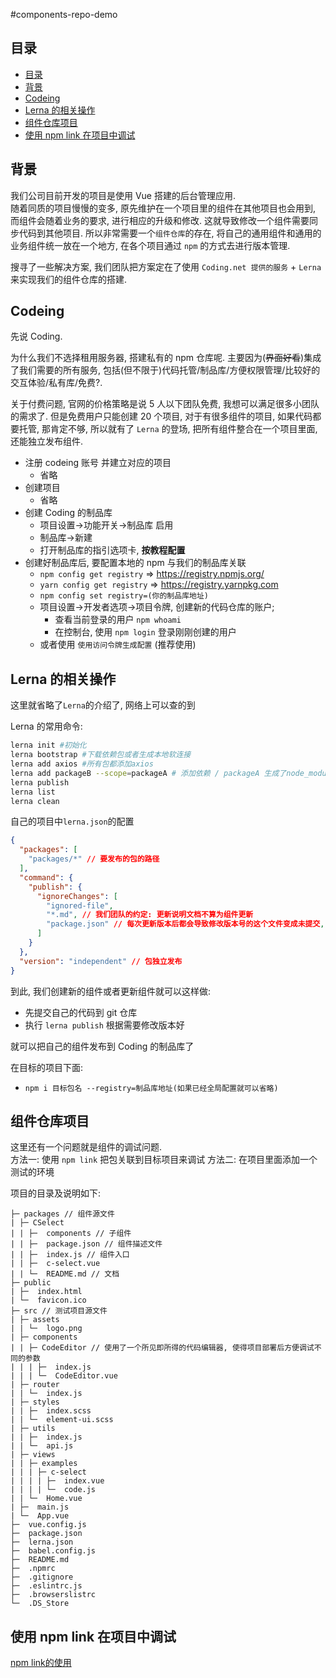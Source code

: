 #components-repo-demo

## 目录

- [目录](#%e7%9b%ae%e5%bd%95)
- [背景](#%e8%83%8c%e6%99%af)
- [Codeing](#codeing)
- [Lerna 的相关操作](#lerna-%e7%9a%84%e7%9b%b8%e5%85%b3%e6%93%8d%e4%bd%9c)
- [组件仓库项目](#%e7%bb%84%e4%bb%b6%e4%bb%93%e5%ba%93%e9%a1%b9%e7%9b%ae)
- [使用 npm link 在项目中调试](#%e4%bd%bf%e7%94%a8-npm-link-%e5%9c%a8%e9%a1%b9%e7%9b%ae%e4%b8%ad%e8%b0%83%e8%af%95)

## 背景

我们公司目前开发的项目是使用 Vue 搭建的后台管理应用.  
随着同质的项目慢慢的变多, 原先维护在一个项目里的组件在其他项目也会用到, 而组件会随着业务的要求, 进行相应的升级和修改. 这就导致修改一个组件需要同步代码到其他项目. 所以非常需要一个`组件仓库`的存在, 将自己的通用组件和通用的业务组件统一放在一个地方, 在各个项目通过 `npm` 的方式去进行版本管理.  

搜寻了一些解决方案, 我们团队把方案定在了使用 `Coding.net 提供的服务` + `Lerna` 来实现我们的组件仓库的搭建.

## Codeing

先说 Coding.  

为什么我们不选择租用服务器, 搭建私有的 npm 仓库呢. 主要因为(~~界面好看~~)集成了我们需要的所有服务, 包括(但不限于)代码托管/制品库/方便权限管理/比较好的交互体验/私有库/免费?.  

关于付费问题, 官网的价格策略是说 5 人以下团队免费, 我想可以满足很多小团队的需求了. 但是免费用户只能创建 20 个项目, 对于有很多组件的项目, 如果代码都要托管, 那肯定不够, 所以就有了 `Lerna` 的登场, 把所有组件整合在一个项目里面, 还能独立发布组件.

- 注册 codeing 账号 并建立对应的项目
  - 省略
- 创建项目
  - 省略
- 创建 Coding 的制品库
  - 项目设置->功能开关->制品库 启用
  - 制品库->新建
  - 打开制品库的指引选项卡, **按教程配置**
- 创建好制品库后, 要配置本地的 npm 与我们的制品库关联
  - `npm config get registry`  => <https://registry.npmjs.org/>
  - `yarn config get registry`  => <https://registry.yarnpkg.com>
  - `npm config set registry=(你的制品库地址)`
  - 项目设置->开发者选项->项目令牌, 创建新的代码仓库的账户;
    - 查看当前登录的用户 `npm whoami`
    - 在控制台, 使用 `npm login` 登录刚刚创建的用户
  - 或者使用 `使用访问令牌生成配置` (推荐使用)

## Lerna 的相关操作

这里就省略了`Lerna`的介绍了, 网络上可以查的到  

Lerna 的常用命令:  

```sh
lerna init #初始化
lerna bootstrap #下载依赖包或者生成本地软连接
lerna add axios #所有包都添加axios
lerna add packageB --scope=packageA # 添加依赖 / packageA 生成了node_modules，而node_modules里生成了指向 packageB 的软链，类似npm link的效果
lerna publish
lerna list
lerna clean
```

自己的项目中`lerna.json`的配置

```json
{
  "packages": [
    "packages/*" // 要发布的包的路径
  ],
  "command": {
    "publish": {
      "ignoreChanges": [
        "ignored-file",
        "*.md", // 我们团队的约定: 更新说明文档不算为组件更新
        "package.json" // 每次更新版本后都会导致修改版本号的这个文件变成未提交, 所以排除
      ]
    }
  },
  "version": "independent" // 包独立发布
}
```

到此, 我们创建新的组件或者更新组件就可以这样做:

- 先提交自己的代码到 git 仓库
- 执行 `lerna publish` 根据需要修改版本好
  
就可以把自己的组件发布到 Coding 的制品库了

在目标的项目下面:

- `npm i 目标包名 --registry=制品库地址(如果已经全局配置就可以省略)`

## 组件仓库项目

这里还有一个问题就是组件的调试问题.  
方法一: 使用 `npm link` 把包关联到目标项目来调试
方法二: 在项目里面添加一个测试的环境

项目的目录及说明如下:

```text
├─ packages // 组件源文件
| ├─ CSelect
| | ├─  components // 子组件
| | ├─  package.json // 组件描述文件
| | ├─  index.js // 组件入口
| | ├─  c-select.vue
| | └─  README.md // 文档
├─ public
| ├─  index.html
| └─  favicon.ico
├─ src // 测试项目源文件
| ├─ assets
| | └─  logo.png
| ├─ components
| | ├─ CodeEditor // 使用了一个所见即所得的代码编辑器, 使得项目部署后方便调试不同的参数
| | | ├─  index.js
| | | └─  CodeEditor.vue
| ├─ router
| | └─  index.js
| ├─ styles
| | ├─  index.scss
| | └─  element-ui.scss
| ├─ utils
| | ├─  index.js
| | └─  api.js
| ├─ views
| | ├─ examples
| | | ├─ c-select
| | | | ├─  index.vue
| | | | └─  code.js
| | └─  Home.vue
| ├─  main.js
| └─  App.vue
├─  vue.config.js
├─  package.json
├─  lerna.json
├─  babel.config.js
├─  README.md
├─  .npmrc
├─  .gitignore
├─  .eslintrc.js
├─  .browserslistrc
└─  .DS_Store
```

## 使用 npm link 在项目中调试

[npm link的使用](https://www.jianshu.com/p/aaa7db89a5b2)
